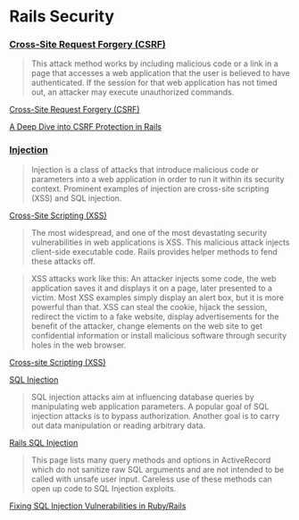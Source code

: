 # Rails Security

### [Cross-Site Request Forgery (CSRF)](http://guides.rubyonrails.org/security.html#cross-site-request-forgery-csrf)
>This attack method works by including malicious code or a link in a page that accesses a web application that the user is believed to have authenticated. If the session for that web application has not timed out, an attacker may execute unauthorized commands.

[Cross-Site Request Forgery (CSRF)](https://www.owasp.org/index.php/Cross-Site_Request_Forgery_(CSRF))

[A Deep Dive into CSRF Protection in Rails](https://medium.com/rubyinside/a-deep-dive-into-csrf-protection-in-rails-19fa0a42c0ef)


### [Injection](http://guides.rubyonrails.org/security.html#injection)
>Injection is a class of attacks that introduce malicious code or parameters into a web application in order to run it within its security context. Prominent examples of injection are cross-site scripting (XSS) and SQL injection.

[Cross-Site Scripting (XSS)](http://guides.rubyonrails.org/security.html#cross-site-scripting-xss)
>The most widespread, and one of the most devastating security vulnerabilities in web applications is XSS. This malicious attack injects client-side executable code. Rails provides helper methods to fend these attacks off.

>XSS attacks work like this: An attacker injects some code, the web application saves it and displays it on a page, later presented to a victim. Most XSS examples simply display an alert box, but it is more powerful than that. XSS can steal the cookie, hijack the session, redirect the victim to a fake website, display advertisements for the benefit of the attacker, change elements on the web site to get confidential information or install malicious software through security holes in the web browser.

[Cross-site Scripting (XSS)](https://www.owasp.org/index.php/Cross-site_Scripting_(XSS))

[SQL Injection](http://guides.rubyonrails.org/security.html#sql-injection)
>SQL injection attacks aim at influencing database queries by manipulating web application parameters. A popular goal of SQL injection attacks is to bypass authorization. Another goal is to carry out data manipulation or reading arbitrary data.


[Rails SQL Injection](https://rails-sqli.org/)
>This page lists many query methods and options in ActiveRecord which do not sanitize raw SQL arguments and are not intended to be called with unsafe user input. Careless use of these methods can open up code to SQL Injection exploits.

[Fixing SQL Injection Vulnerabilities in Ruby/Rails](http://gavinmiller.io/2015/fixing-sql-injection-vulnerabilities/)
